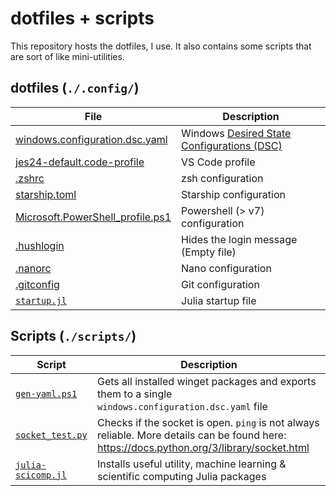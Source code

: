 # dotfiles + scripts
This repository hosts the dotfiles, I use. It also contains some scripts that are sort of like mini-utilities.

## dotfiles (`./.config/`)
| File | Description |
| ---- | ----------- |
| [windows.configuration.dsc.yaml](./.config/winget/) | Windows [Desired State Configurations (DSC)](https://www.youtube.com/watch?v=9HlM0xuu01M) |
| [jes24-default.code-profile](./.config/.vscode/jes24-default.code-profile) | VS Code profile |
| [.zshrc](./.config/shell/zsh/.zshrc) | zsh configuration |
| [starship.toml](./.config/shell/starship/starship.toml) | Starship configuration |
| [Microsoft.PowerShell_profile.ps1](./.config/shell/pwsh/Microsoft.PowerShell_profile.ps1) | Powershell (> v7) configuration |
| [.hushlogin](./.config/shell/.hushlogin) | Hides the login message (Empty file)
| [.nanorc](./.config/nano/.nanorc) | Nano configuration |
| [.gitconfig](./.config/git/.gitconfig) | Git configuration |
| [`startup.jl`](./.config/julia/startup.jl) | Julia startup file |

## Scripts (`./scripts/`)

| Script | Description |
| ------ | ----------- |
| [`gen-yaml.ps1`](./scripts/gen-yaml.ps1) |   Gets all installed winget packages and exports them to a single `windows.configuration.dsc.yaml` file |
| [`socket_test.py`](./scripts/socket_test.py) | Checks if the socket is open. `ping` is not always reliable. More details can be found here: https://docs.python.org/3/library/socket.html |
| [`julia-scicomp.jl`](./scripts/julia-scicomp.jl) | Installs useful utility, machine learning & scientific computing Julia packages |
